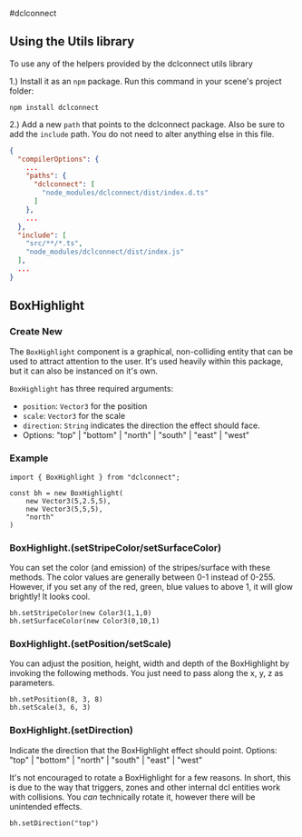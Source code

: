#dclconnect

## Using the Utils library

To use any of the helpers provided by the dclconnect utils library

1.) Install it as an `npm` package. Run this command in your scene's project folder:

```
npm install dclconnect
```

2.) Add a new `path` that points to the dclconnect package. Also be sure to add the `include` path. You do not need to alter anything else in this file.

```json
{
  "compilerOptions": {
	...
    "paths": {
      "dclconnect": [
        "node_modules/dclconnect/dist/index.d.ts"
      ]
    },
	...
  },
  "include": [
    "src/**/*.ts",
    "node_modules/dclconnect/dist/index.js"
  ],
  ...
}
```

## BoxHighlight

### Create New

The `BoxHighlight` component is a graphical, non-colliding entity that can be used to attract attention to the user. It's used heavily within this package, but it can also be instanced on it's own.

`BoxHighlight` has three required arguments:

- `position`: `Vector3` for the position
- `scale`: `Vector3` for the scale
- `direction`: `String` indicates the direction the effect should face.
 - Options: "top" | "bottom" | "north" | "south" | "east" | "west"


### Example

```
import { BoxHighlight } from "dclconnect";

const bh = new BoxHighlight(
    new Vector3(5,2.5,5),
    new Vector3(5,5,5),
    "north"
)
```

### BoxHighlight.(setStripeColor/setSurfaceColor)

You can set the color (and emission) of the stripes/surface with these methods. The color values are generally between 0-1 instead of 0-255. However, if you set any of the red, green, blue values to above 1, it will glow brightly! It looks cool.


```
bh.setStripeColor(new Color3(1,1,0)
bh.setSurfaceColor(new Color3(0,10,1)
```

### BoxHighlight.(setPosition/setScale)

You can adjust the position, height, width and depth of the BoxHighlight by invoking the following methods. You just need to pass along the x, y, z as parameters.


```
bh.setPosition(8, 3, 8)
bh.setScale(3, 6, 3)
```

### BoxHighlight.(setDirection)

Indicate the direction that the BoxHighlight effect should point.
Options: "top" | "bottom" | "north" | "south" | "east" | "west"

It's not encouraged to rotate a BoxHighlight for a few reasons. In short, this is due to the way that triggers, zones and other internal dcl entities work with collisions. You *can* technically rotate it, however there will be unintended effects.

```
bh.setDirection("top")
```